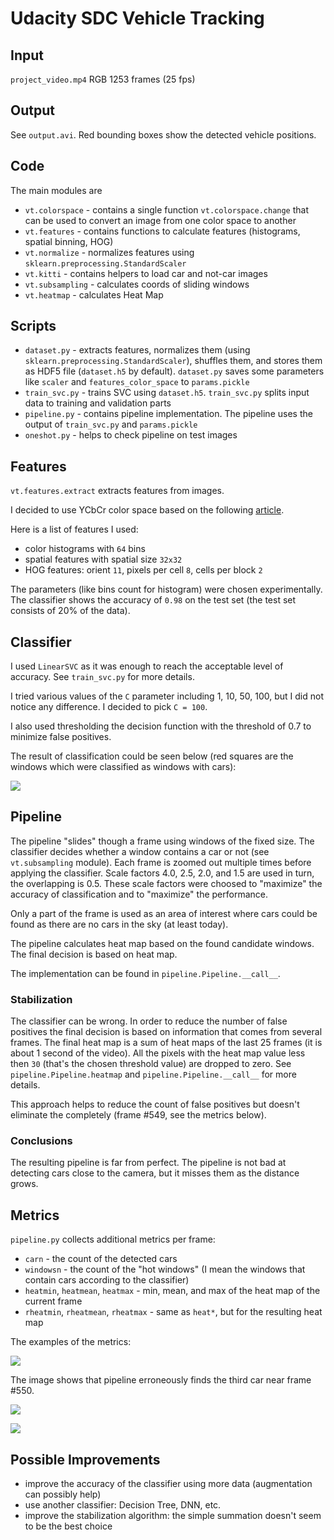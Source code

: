 # Udacity SDC Vehicle Tracking

## Input

`project_video.mp4` RGB 1253 frames (25 fps)

## Output

See `output.avi`. Red bounding boxes show the detected vehicle positions.

## Code

The main modules are

  * `vt.colorspace` - contains a single function `vt.colorspace.change` that can be used to convert an image from one color space to another
  * `vt.features` - contains functions to calculate features (histograms, spatial binning, HOG)
  * `vt.normalize` - normalizes features using `sklearn.preprocessing.StandardScaler`
  * `vt.kitti` - contains helpers to load car and not-car images
  * `vt.subsampling` - calculates coords of sliding windows
  * `vt.heatmap` - calculates Heat Map
  
## Scripts

  * `dataset.py` - extracts features, normalizes them (using `sklearn.preprocessing.StandardScaler`), shuffles them, and stores them as HDF5 file (`dataset.h5` by default). `dataset.py` saves some parameters like `scaler` and `features_color_space` to `params.pickle`
  * `train_svc.py` - trains SVC using `dataset.h5`. `train_svc.py` splits input data to training and validation parts
  * `pipeline.py` - contains pipeline implementation. The pipeline uses the output of `train_svc.py` and `params.pickle`
  * `oneshot.py` - helps to check pipeline on test images

## Features

`vt.features.extract` extracts features from images.

I decided to use YCbCr color space based on the following [article](http://ieeexplore.ieee.org/document/5651637/?reload=true).

Here is a list of features I used:

  * color histograms with `64` bins
  * spatial features with spatial size `32x32`
  * HOG features: orient `11`, pixels per cell `8`, cells per block `2`
  
The parameters (like bins count for histogram) were chosen experimentally. The classifier shows the accuracy of `0.98` on the test set (the test set consists of 20% of the data). 

  
## Classifier

I used `LinearSVC` as it was enough to reach the acceptable level of accuracy. See `train_svc.py` for more details.

I tried various values of the `C` parameter including 1, 10, 50, 100, but I did not notice any difference. I decided to pick `C = 100`. 

I also used thresholding the decision function with the threshold of 0.7 to minimize false positives.

The result of classification could be seen below (red squares are the windows which were classified as windows with cars):

  ![](output_images/test_images.png)

## Pipeline

The pipeline "slides" though a frame using windows of the fixed size. The classifier decides whether a window contains a car or not (see `vt.subsampling` module). Each frame is zoomed out multiple times before applying the classifier. Scale factors 4.0, 2.5, 2.0, and 1.5 are used in turn, 
the overlapping is 0.5. These scale factors were choosed to "maximize" the accuracy of classification and to "maximize" the performance.

Only a part of the frame is used as an area of interest where cars could be found as there are no cars in the sky (at least today).

The pipeline calculates heat map based on the found candidate windows. The final decision is based on heat map.

The implementation can be found in `pipeline.Pipeline.__call__`.

### Stabilization

The classifier can be wrong. In order to reduce the number of false positives the final decision is based on information that comes
from several frames. The final heat map is a sum of heat maps of the last 25 frames (it is about 1 second of the video). 
All the pixels with the heat map value less then `30` (that's the chosen threshold value) are dropped to zero. See `pipeline.Pipeline.heatmap` and `pipeline.Pipeline.__call__` for more details.

This approach helps to reduce the count of false positives but doesn't eliminate the completely (frame #549, see the metrics below). 

### Conclusions

The resulting pipeline is far from perfect. The pipeline is not bad at detecting cars close to the camera, but it misses them as the distance grows.
 

## Metrics

`pipeline.py` collects additional metrics per frame:

  * `carn` - the count of the detected cars
  * `windowsn` - the count of the "hot windows" (I mean the windows that contain cars according to the classifier)
  * `heatmin`, `heatmean`, `heatmax` - min, mean, and max of the heat map of the current frame
  * `rheatmin`, `rheatmean`, `rheatmax` - same as `heat*`, but for the resulting heat map

The examples of the metrics:

  ![](output_images/metrics/carn.png)
  
The image shows that pipeline erroneously finds the third car near frame #550.

  ![](output_images/metrics/windowsn.png)
  
  ![](output_images/metrics/heatmax.png)


## Possible Improvements

  * improve the accuracy of the classifier using more data (augmentation can possibly help)
  * use another classifier: Decision Tree, DNN, etc.
  * improve the stabilization algorithm: the simple summation doesn't seem to be the best choice
